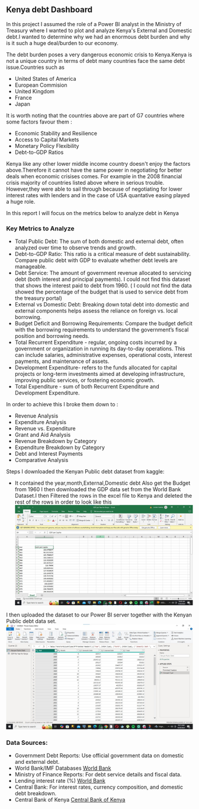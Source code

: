 ## Kenya debt Dashboard
In this project I assumed the role of a Power BI analyst in the Ministry of Treasury where I wanted to plot and analyze Kenya's External and Domestic debt.I wanted to determine why we had an enormous debt burden and why is it such a huge deal/burden to our economy.

The debt burden poses a very dangerous economic crisis to Kenya.Kenya is not a unique country in terms of debt many countries face the same debt issue.Countries such as 
 - United States of America
-  European Commision
-  United Kingdom
-  France
-  Japan

It is worth noting that the countries above are part of G7 countries where some factors favour them :
- Economic Stability and Resilience
- Access to Capital Markets
- Monetary Policy Flexibility
- Debt-to-GDP Ratios

Kenya like any other lower middle income country doesn't enjoy the factors above.Therefore it cannot have the same power in negotiating for better deals when economic crisises comes. For example in the 2008 financial crisis majority of countries listed above where in serious trouble. However,they were able to sail through because of negotiating for lower interest rates with lenders and in the case of USA quantative easing played a huge role.

In this report I will focus on the metrics below to analyze debt in Kenya

### Key Metrics to Analyze
- Total Public Debt: The sum of both domestic and external debt, often analyzed over time to observe trends and growth.
- Debt-to-GDP Ratio: This ratio is a critical measure of debt sustainability. Compare public debt with GDP to evaluate whether debt levels are manageable.
- Debt Service: The amount of government revenue allocated to servicing debt (both interest and principal payments). I could not find this dataset that shows the interest paid to debt from 1960. ( I could not find the data showed the percentage of the budget that is used to service debt from the treasury portal)
- External vs Domestic Debt: Breaking down total debt into domestic and external components helps assess the reliance on foreign vs. local borrowing.
- Budget Deficit and Borrowing Requirements: Compare the budget deficit with the borrowing requirements to understand the government’s fiscal position and borrowing needs.
- Total Recurrent Expenditure - regular, ongoing costs incurred by a government or organization in running its day-to-day operations. This can include salaries, administrative expenses, operational costs, interest payments, and maintenance of assets.
- Development Expenditure- refers to the funds allocated for capital projects or long-term investments aimed at developing infrastructure, improving public services, or fostering economic growth.
- Total Expenditure - sum of both Recurrent Expenditure and Development Expenditure.

In order to achieve this I broke them down to :
- Revenue Analysis
- Expenditure Analysis
- Revenue vs. Expenditure
- Grant and Aid Analysis
- Revenue Breakdown by Category
- Expenditure Breakdown by Category
- Debt and Interest Payments
- Comparative Analysis


Steps
I downloaded the Kenyan Public debt dataset from kaggle:
- It contained the year,month,External,Domestic debt
Also get the Budget from 1960
I then downloaded the GDP data set from the World Bank Dataset.I then Filtered the rows in the excel file to Kenya and deleted the rest of the rows in order to look like this
![alt text](https://github.com/JORDANGAMBA99/Power-BI-projects/blob/c24837c57d7f2bcc1f35350eb81e19a097b60180/Kenya%20Debt%20Dashboard/GDP%20Screenshot%20Kenya.jpg)

I then uploaded the dataset to our Power BI server together with the Kenyan Public debt data set.
![alt text](https://github.com/JORDANGAMBA99/Power-BI-projects/blob/cba1e9dbaca98753d61d5cebabfbdba9b94f0987/Kenya%20Debt%20Dashboard/Both%20of%20the%20dataset%20in%20the%20Power%20BI%20server.jpg)






### Data Sources:
- Government Debt Reports: Use official government data on domestic and external debt.
- World Bank/IMF Databases [World Bank](https://data.worldbank.org/indicator/NY.GDP.PCAP.CD?locations=KE)
- Ministry of Finance Reports: For debt service details and fiscal data.
- Lending interest rate (%) [World Bank](https://data.worldbank.org/indicator/FR.INR.LEND?locations=KE&most_recent_year_desc=true)
- Central Bank: For interest rates, currency composition, and domestic debt breakdown.
- Central Bank of Kenya [Central Bank of Kenya](https://www.centralbank.go.ke/statistics/government-finance-statistics/)

